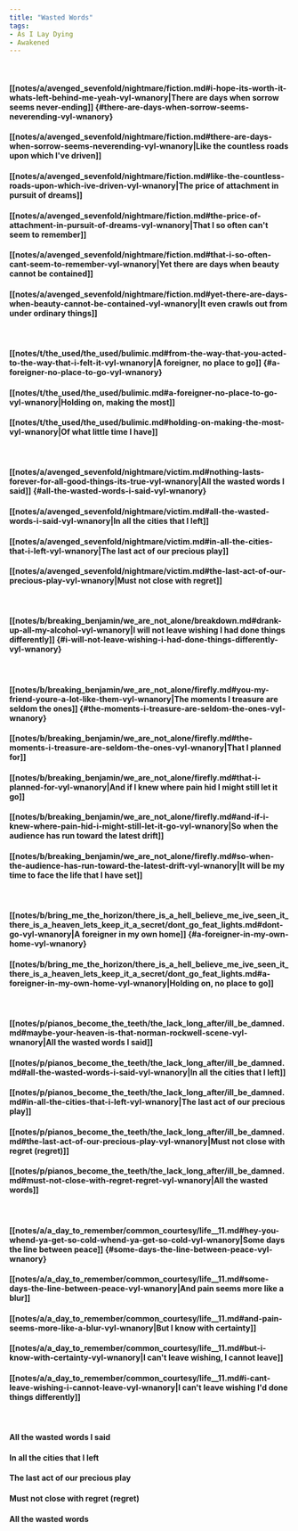 ```yaml
---
title: "Wasted Words"
tags:
- As I Lay Dying
- Awakened
---
```

&nbsp;
#### [[notes/a/avenged_sevenfold/nightmare/fiction.md#i-hope-its-worth-it-whats-left-behind-me-yeah-vyl-wnanory|There are days when sorrow seems never-ending]] {#there-are-days-when-sorrow-seems-neverending-vyl-wnanory}
#### [[notes/a/avenged_sevenfold/nightmare/fiction.md#there-are-days-when-sorrow-seems-neverending-vyl-wnanory|Like the countless roads upon which I've driven]]
#### [[notes/a/avenged_sevenfold/nightmare/fiction.md#like-the-countless-roads-upon-which-ive-driven-vyl-wnanory|The price of attachment in pursuit of dreams]]
#### [[notes/a/avenged_sevenfold/nightmare/fiction.md#the-price-of-attachment-in-pursuit-of-dreams-vyl-wnanory|That I so often can't seem to remember]]
#### [[notes/a/avenged_sevenfold/nightmare/fiction.md#that-i-so-often-cant-seem-to-remember-vyl-wnanory|Yet there are days when beauty cannot be contained]]
#### [[notes/a/avenged_sevenfold/nightmare/fiction.md#yet-there-are-days-when-beauty-cannot-be-contained-vyl-wnanory|It even crawls out from under ordinary things]]
&nbsp;
#### [[notes/t/the_used/the_used/bulimic.md#from-the-way-that-you-acted-to-the-way-that-i-felt-it-vyl-wnanory|A foreigner, no place to go]] {#a-foreigner-no-place-to-go-vyl-wnanory}
#### [[notes/t/the_used/the_used/bulimic.md#a-foreigner-no-place-to-go-vyl-wnanory|Holding on, making the most]]
#### [[notes/t/the_used/the_used/bulimic.md#holding-on-making-the-most-vyl-wnanory|Of what little time I have]]
&nbsp;
#### [[notes/a/avenged_sevenfold/nightmare/victim.md#nothing-lasts-forever-for-all-good-things-its-true-vyl-wnanory|All the wasted words I said]] {#all-the-wasted-words-i-said-vyl-wnanory}
#### [[notes/a/avenged_sevenfold/nightmare/victim.md#all-the-wasted-words-i-said-vyl-wnanory|In all the cities that I left]]
#### [[notes/a/avenged_sevenfold/nightmare/victim.md#in-all-the-cities-that-i-left-vyl-wnanory|The last act of our precious play]]
#### [[notes/a/avenged_sevenfold/nightmare/victim.md#the-last-act-of-our-precious-play-vyl-wnanory|Must not close with regret]]
&nbsp;
#### [[notes/b/breaking_benjamin/we_are_not_alone/breakdown.md#drank-up-all-my-alcohol-vyl-wnanory|I will not leave wishing I had done things differently]] {#i-will-not-leave-wishing-i-had-done-things-differently-vyl-wnanory}
&nbsp;
#### [[notes/b/breaking_benjamin/we_are_not_alone/firefly.md#you-my-friend-youre-a-lot-like-them-vyl-wnanory|The moments I treasure are seldom the ones]] {#the-moments-i-treasure-are-seldom-the-ones-vyl-wnanory}
#### [[notes/b/breaking_benjamin/we_are_not_alone/firefly.md#the-moments-i-treasure-are-seldom-the-ones-vyl-wnanory|That I planned for]]
#### [[notes/b/breaking_benjamin/we_are_not_alone/firefly.md#that-i-planned-for-vyl-wnanory|And if I knew where pain hid I might still let it go]]
#### [[notes/b/breaking_benjamin/we_are_not_alone/firefly.md#and-if-i-knew-where-pain-hid-i-might-still-let-it-go-vyl-wnanory|So when the audience has run toward the latest drift]]
#### [[notes/b/breaking_benjamin/we_are_not_alone/firefly.md#so-when-the-audience-has-run-toward-the-latest-drift-vyl-wnanory|It will be my time to face the life that I have set]]
&nbsp;
#### [[notes/b/bring_me_the_horizon/there_is_a_hell_believe_me_ive_seen_it_there_is_a_heaven_lets_keep_it_a_secret/dont_go_feat_lights.md#dont-go-vyl-wnanory|A foreigner in my own home]] {#a-foreigner-in-my-own-home-vyl-wnanory}
#### [[notes/b/bring_me_the_horizon/there_is_a_hell_believe_me_ive_seen_it_there_is_a_heaven_lets_keep_it_a_secret/dont_go_feat_lights.md#a-foreigner-in-my-own-home-vyl-wnanory|Holding on, no place to go]]
&nbsp;
#### [[notes/p/pianos_become_the_teeth/the_lack_long_after/ill_be_damned.md#maybe-your-heaven-is-that-norman-rockwell-scene-vyl-wnanory|All the wasted words I said]]
#### [[notes/p/pianos_become_the_teeth/the_lack_long_after/ill_be_damned.md#all-the-wasted-words-i-said-vyl-wnanory|In all the cities that I left]]
#### [[notes/p/pianos_become_the_teeth/the_lack_long_after/ill_be_damned.md#in-all-the-cities-that-i-left-vyl-wnanory|The last act of our precious play]]
#### [[notes/p/pianos_become_the_teeth/the_lack_long_after/ill_be_damned.md#the-last-act-of-our-precious-play-vyl-wnanory|Must not close with regret (regret)]]
#### [[notes/p/pianos_become_the_teeth/the_lack_long_after/ill_be_damned.md#must-not-close-with-regret-regret-vyl-wnanory|All the wasted words]]
&nbsp;
#### [[notes/a/a_day_to_remember/common_courtesy/life__11.md#hey-you-whend-ya-get-so-cold-whend-ya-get-so-cold-vyl-wnanory|Some days the line between peace]] {#some-days-the-line-between-peace-vyl-wnanory}
#### [[notes/a/a_day_to_remember/common_courtesy/life__11.md#some-days-the-line-between-peace-vyl-wnanory|And pain seems more like a blur]]
#### [[notes/a/a_day_to_remember/common_courtesy/life__11.md#and-pain-seems-more-like-a-blur-vyl-wnanory|But I know with certainty]]
#### [[notes/a/a_day_to_remember/common_courtesy/life__11.md#but-i-know-with-certainty-vyl-wnanory|I can't leave wishing, I cannot leave]]
#### [[notes/a/a_day_to_remember/common_courtesy/life__11.md#i-cant-leave-wishing-i-cannot-leave-vyl-wnanory|I can't leave wishing I'd done things differently]]
&nbsp;
#### All the wasted words I said
#### In all the cities that I left
#### The last act of our precious play
#### Must not close with regret (regret)
#### All the wasted words
